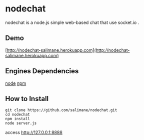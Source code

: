 # nodechat

nodechat is a node.js simple web-based chat that use socket.io .

## Demo

[http://nodechat-salimane.herokuapp.com](http://nodechat-salimane.herokuapp.com)

## Engines Dependencies
[node](https://github.com/joyent/node.git)
[npm](https://github.com/isaacs/npm.git)


## How to Install

```shell
git clone https://github.com/salimane/nodechat.git
cd nodechat
npm install
node server.js
```

access http://127.0.0.1:8888
